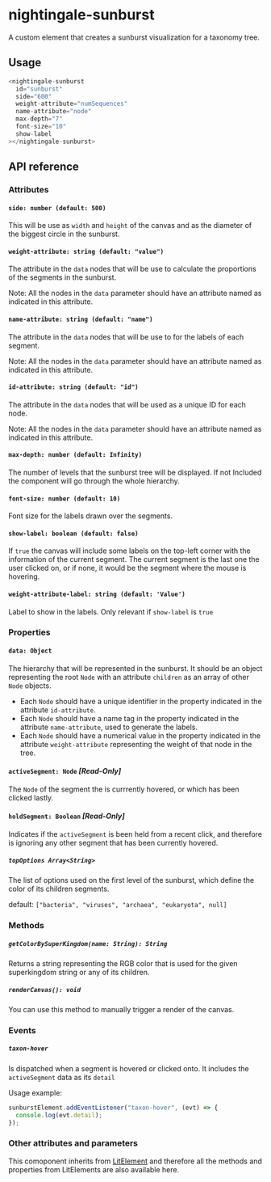 # nightingale-sunburst

A custom element that creates a sunburst visualization for a taxonomy tree.

## Usage

```javascript
<nightingale-sunburst
  id="sunburst"
  side="600"
  weight-attribute="numSequences"
  name-attribute="node"
  max-depth="7"
  font-size="10"
  show-label
></nightingale-sunburst>
```

## API reference

### Attributes

#### `side: number (default: 500)`

This will be use as `width` and `height` of the canvas and as the diameter of the biggest circle in the sunburst.

#### `weight-attribute: string (default: "value")`

The attribute in the `data` nodes that will be use to calculate the proportions of the segments in the sunburst.

Note: All the nodes in the `data` parameter should have an attribute named as indicated in this attribute.

#### `name-attribute: string (default: "name")`

The attribute in the `data` nodes that will be use to for the labels of each segment.

Note: All the nodes in the `data` parameter should have an attribute named as indicated in this attribute.

#### `id-attribute: string (default: "id")`

The attribute in the `data` nodes that will be used as a unique ID for each node.

Note: All the nodes in the `data` parameter should have an attribute named as indicated in this attribute.

#### `max-depth: number (default: Infinity)`

The number of levels that the sunburst tree will be displayed.
If not Included the component will go through the whole hierarchy.

#### `font-size: number (default: 10)`

Font size for the labels drawn over the segments.

#### `show-label: boolean (default: false)`

If `true` the canvas will include some labels on the top-left corner with the information of the current segment. The current segment is the last one the user clicked on, or if none, it would be the segment where the mouse is hovering.

#### `weight-attribute-label: string (default: 'Value')`

Label to show in the labels. Only relevant if `show-label` is `true`

### Properties

#### `data: Object`

The hierarchy that will be represented in the sunburst. It should be an object representing the root `Node` with an attribute `children` as an array of other `Node` objects.

- Each `Node` should have a unique identifier in the property indicated in the attribute `id-attribute`.
- Each `Node` should have a name tag in the property indicated in the attribute `name-attribute`, used to generate the labels.
- Each `Node` should have a numerical value in the property indicated in the attribute `weight-attribute` representing the weight of that node in the tree.

#### `activeSegment: Node` **_[Read-Only]_**

The `Node` of the segment the is currrently hovered, or which has been clicked lastly.

#### `holdSegment: Boolean` **_[Read-Only]_**

Indicates if the `activeSegment` is been held from a recent click, and therefore is ignoring any other segment that has been currently hovered.

##### `topOptions Array<String>`

The list of options used on the first level of the sunburst, which define the color of its children segments.

default: `["bacteria", "viruses", "archaea", "eukaryota", null]`

### Methods

##### `getColorBySuperKingdom(name: String): String`

Returns a string representing the RGB color that is used for the given superkingdom string or any of its children.

##### `renderCanvas(): void`

You can use this method to manually trigger a render of the canvas.

### Events

##### `taxon-hover`

Is dispatched when a segment is hovered or clicked onto. It includes the `activeSegment` data as its `detail`

Usage example:

```js
sunburstElement.addEventListener("taxon-hover", (evt) => {
  console.log(evt.detail);
});
```

### Other attributes and parameters

This comoponent inherits from [LitElement](https://lit.dev/docs/api/LitElement/) and therefore all the methods and properties from LitElements are also available here.
